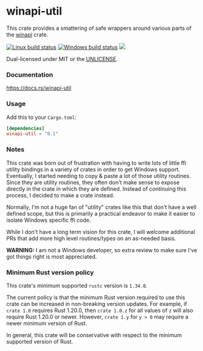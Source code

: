 winapi-util
===========
This crate provides a smattering of safe wrappers around various parts of the
[winapi](https://crates.io/crates/winapi) crate.

[![Linux build status](https://api.travis-ci.org/BurntSushi/winapi-util.png)](https://travis-ci.org/BurntSushi/winapi-util)
[![Windows build status](https://ci.appveyor.com/api/projects/status/github/BurntSushi/winapi-util?svg=true)](https://ci.appveyor.com/project/BurntSushi/winapi-util)
[![](http://meritbadge.herokuapp.com/winapi-util)](https://crates.io/crates/winapi-util)

Dual-licensed under MIT or the [UNLICENSE](http://unlicense.org).


### Documentation

https://docs.rs/winapi-util


### Usage

Add this to your `Cargo.toml`:

```toml
[dependencies]
winapi-util = "0.1"
```


### Notes

This crate was born out of frustration with having to write lots of little
ffi utility bindings in a variety of crates in order to get Windows support.
Eventually, I started needing to copy & paste a lot of those utility routines.
Since they are utility routines, they often don't make sense to expose directly
in the crate in which they are defined. Instead of continuing this process,
I decided to make a crate instead.

Normally, I'm not a huge fan of "utility" crates like this that don't have a
well defined scope, but this is primarily a practical endeavor to make it
easier to isolate Windows specific ffi code.

While I don't have a long term vision for this crate, I will welcome additional
PRs that add more high level routines/types on an as-needed basis.

**WARNING:** I am not a Windows developer, so extra review to make sure I've
got things right is most appreciated.


### Minimum Rust version policy

This crate's minimum supported `rustc` version is `1.34.0`.

The current policy is that the minimum Rust version required to use this crate
can be increased in non-breaking version updates. For example, if `crate 1.0`
requires Rust 1.20.0, then `crate 1.0.z` for all values of `z` will also
require Rust 1.20.0 or newer. However, `crate 1.y` for `y > 0` may require a
newer minimum version of Rust.

In general, this crate will be conservative with respect to the minimum
supported version of Rust.
